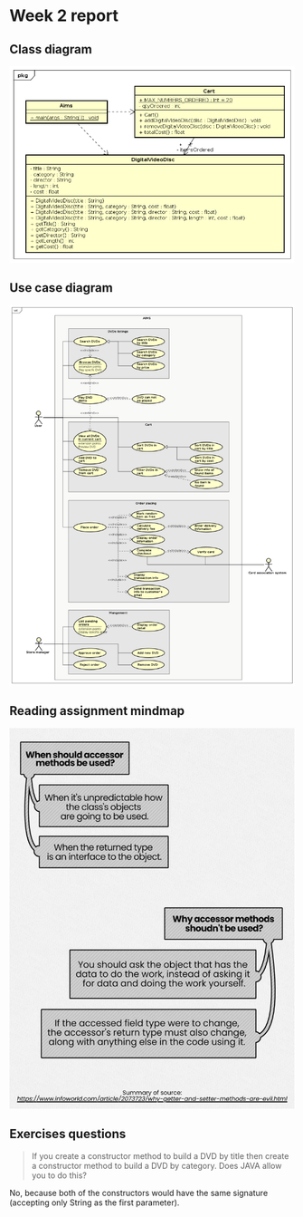 # Week 2 report

## Class diagram

![class_diagram](../AimsProject/Design/class.png)

## Use case diagram

![use_case](../AimsProject/Requirement/usecase.png)

## Reading assignment mindmap

![reading_assigment](Mindmap.png)

## Exercises questions

> If you create a constructor method to build a DVD by title then create a
> constructor method to build a DVD by category.
> Does JAVA allow you to do this?

No, because both of the constructors would have the same signature
(accepting only String as the first parameter).
